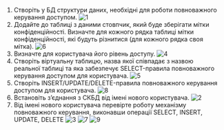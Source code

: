 1. Створіть у БД структури даних, необхідні для роботи повноважного керування доступом.
![1](https://i.ibb.co/QX124Fc/photo-9-2023-12-11-23-18-39.jpg)
2. Додайте до таблиці з даними стовпчик, який буде зберігати мітки конфіденційності.
Визначте для кожного рядка таблиці мітки конфіденційності, які будуть різнитися (для кожного рядка своя мітка).
![6](https://i.ibb.co/ydb1hdP/photo-4-2023-12-11-23-18-39.jpg)
3. Визначте для користувача його рівень доступу.
![4](https://i.ibb.co/8KdFqz7/photo-8-2023-12-11-23-18-39.jpg)
4. Створіть віртуальну таблицю, назва якої співпадає з назвою реальної таблиці та яка забезпечує SELECT-правила повноважного керування доступом для користувача.
![5](https://i.ibb.co/ssgYGS5/photo-3-2023-12-11-23-18-39.jpg)
5. Створіть INSERT/UPDATE/DELETE-правила повноважного керування доступом
для користувача.
![8](https://i.ibb.co/zQvjWTq/photo-1-2023-12-11-23-18-39.jpg)
6. Встановіть з’єднання з СКБД від імені нового користувача.
![2](https://i.ibb.co/Jv3NKD3/photo-6-2023-12-11-23-18-39.jpg)
7. Від імені нового користувача перевірте роботу механізму повноважного керування,
виконавши операції SELECT, INSERT, UPDATE, DELETE
![3](https://i.ibb.co/HDd9p8k/photo-7-2023-12-11-23-18-39.jpg)
![7](https://i.ibb.co/Cvq4RMn/photo-5-2023-12-11-23-18-39.jpg)
![9](https://i.ibb.co/3NXy5JM/photo-2-2023-12-11-23-18-39.jpg)